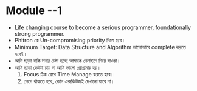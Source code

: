# Module --1 
- Life changing course to become a serious programmer, foundationally strong programmer.
- Phitron কে Un-compromising priority দিতে হবে। 
- Minimum Target: Data Structure and Algorithm ভালোভাবে complete করতে হবেই।
- আমি ছাড়া বাকি সবার চেষ্টা হচ্ছে আমাকে বেলাইনে নিয়ে যাওয়া।
- আমি ছাড়া কেউই চায় না আমি ভালো প্রোগ্রামার হয়।
    1. Focus ঠিক রেখে Time Manage করতে হবে।
    2. লেগে থাকতে হবে, কোন এক্সকিউজই দেখানো যাবে না।